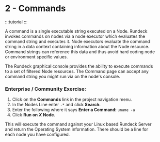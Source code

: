 # 2 - Commands

:::tutorial
:::

A command is a single executable string executed on a Node. Rundeck invokes commands on nodes via a node executor which evaluates the command string and executes it. Node executors evaluate the command string in a data context containing information about the Node resource. Command strings can reference this data and thus avoid hard coding node or environment specific values.

The Rundeck graphical console provides the ability to execute commands to a set of filtered Node resources. The Command page can accept any command string you might run via on the node's console.

### Enterprise / Community Exercise:

1. Click on the **Commands** link in the project navigation menu.
1. In the Nodes Line enter `.*` and click **Search**.
1. Enter the following where it says **Enter a Command**: `uname -a`
1. Click **Run on _X_ Node**.

This will execute the command against your Linux based Rundeck Server and return the Operating System information.  There should be a line for each node you have configured.
